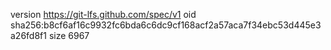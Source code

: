 version https://git-lfs.github.com/spec/v1
oid sha256:b8cf6af16c9932fc6bda6c6dc9cf168acf2a57aca7f34ebc53d445e3a26fd8f1
size 6967
